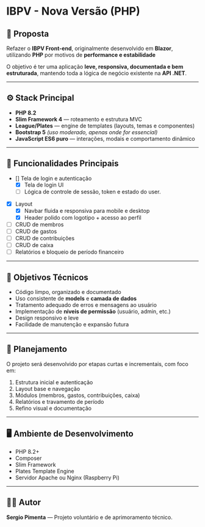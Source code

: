 # IBPV - Nova Versão (PHP)

## 🧭 Proposta
Refazer o **IBPV Front-end**, originalmente desenvolvido em **Blazor**, utilizando **PHP** por motivos de **performance e estabilidade**

O objetivo é ter uma aplicação **leve, responsiva, documentada e bem estruturada**, mantendo toda a lógica de negócio existente na **API .NET**.

---

## ⚙️ Stack Principal
- **PHP 8.2**
- **Slim Framework 4** — roteamento e estrutura MVC
- **League/Plates** — engine de templates (layouts, temas e componentes)
- **Bootstrap 5** *(uso moderado, apenas onde for essencial)*
- **JavaScript ES6 puro** — interações, modais e comportamento dinâmico

---

## 🧩 Funcionalidades Principais

- [] Tela de login e autenticação  
    - [X] Tela de login UI 
    - [ ] Lógica de controle de sessão, token e estado do user.

- [X] Layout
    - [X] Navbar  fluida e responsiva para mobile e desktop
    - [X] Header polido com logotipo  + acesso ao perfil

- [ ] CRUD de membros  
- [ ] CRUD de gastos  
- [ ] CRUD de contribuições  
- [ ] CRUD de caixa  
- [ ] Relatórios e bloqueio de período financeiro  

---

## 🎯 Objetivos Técnicos
- Código limpo, organizado e documentado  
- Uso consistente de **models** e **camada de dados**  
- Tratamento adequado de erros e mensagens ao usuário  
- Implementação de **níveis de permissão** (usuário, admin, etc.)  
- Design responsivo e leve  
- Facilidade de manutenção e expansão futura  

---

## 🔄 Planejamento
O projeto será desenvolvido por etapas curtas e incrementais, com foco em:
1. Estrutura inicial e autenticação  
2. Layout base e navegação  
3. Módulos (membros, gastos, contribuições, caixa)  
4. Relatórios e travamento de período  
5. Refino visual e documentação  

---

## 🖥️ Ambiente de Desenvolvimento
- PHP 8.2+
- Composer
- Slim Framework
- Plates Template Engine
- Servidor Apache ou Nginx (Raspberry Pi)

---

## 🧑‍💻 Autor
**Sergio Pimenta** — Projeto voluntário e de aprimoramento técnico.
